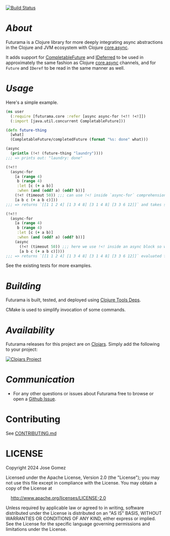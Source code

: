 [![Build Status](https://github.com/k13labs/futurama/actions/workflows/clojure.yml/badge.svg)](https://github.com/k13labs/futurama/actions/workflows/clojure.yml)

# _About_

Futurama is a Clojure library for more deeply integrating async abstractions in the Clojure and JVM ecosystem with Clojure [core.async](https://github.com/clojure/core.async).

It adds support for [CompletableFuture](https://docs.oracle.com/javase/8/docs/api/java/util/concurrent/CompletableFuture.html) and [IDeferred](https://github.com/clj-commons/manifold/blob/master/src/manifold/deferred.clj) to be used in approximately the same fashion as Clojure [core.async](https://github.com/clojure/core.async) channels, and for `Future` and `IDeref` to be read in the same manner as well.

# _Usage_

Here's a simple example.

```clj
(ns user
  (:require [futurama.core :refer [async async-for !<!! !<!]])
  (:import [java.util.concurrent CompletableFuture]))

(defn future-thing
  [what]
  (CompletableFuture/completedFuture (format "%s: done" what)))

(async
  (println (!<! (future-thing "laundry"))))
;;; => prints out: "laundry: done"

(!<!!
  (async-for
    [a (range 4)
     b (range 4)
     :let [c (+ a b)]
     :when (and (odd? a) (odd? b))]
    (!<! (timeout 50)) ;;; can use !<! inside `async-for` comprehension so the items are evaluated sequentially
    [a b c (+ a b c)]))
;;; => returns `[[1 1 2 4] [1 3 4 8] [3 1 4 8] [3 3 6 12]]` and takes slightly over 200ms total time.

(!<!!
  (async-for
    [a (range 4)
     b (range 4)
     :let [c (+ a b)]
     :when (and (odd? a) (odd? b))]
    (async
      (!<! (timeout 50)) ;;; here we use !<! inside an async block so we iterate faster through the items
      [a b c (+ a b c)])))
;;; => returns `[[1 1 2 4] [1 3 4 8] [3 1 4 8] [3 3 6 12]]` evaluated fully async and takes slightly over 50ms total time.
```

See the existing tests for more examples.

# _Building_

Futurama is built, tested, and deployed using [Clojure Tools Deps](https://clojure.org/guides/deps_and_cli).

CMake is used to simplify invocation of some commands.

# _Availability_

Futurama releases for this project are on [Clojars](https://clojars.org/). Simply add the following to your project:

[![Clojars Project](http://clojars.org/com.github.k13labs/futurama/latest-version.svg)](http://clojars.org/com.github.k13labs/futurama)

# _Communication_

- For any other questions or issues about Futurama free to browse or open a [Github Issue](https://github.com/k13labs/futurama/issues).

# Contributing

See [CONTRIBUTING.md](CONTRIBUTING.md)

# LICENSE

Copyright 2024 Jose Gomez

Licensed under the Apache License, Version 2.0 (the "License"); you may not use this file except in compliance with the License. You may obtain a copy of the License at

&nbsp;&nbsp;&nbsp;&nbsp;http://www.apache.org/licenses/LICENSE-2.0

Unless required by applicable law or agreed to in writing, software distributed under the License is distributed on an "AS IS" BASIS, WITHOUT WARRANTIES OR CONDITIONS OF ANY KIND, either express or implied. See the License for the specific language governing permissions and limitations under the License.
